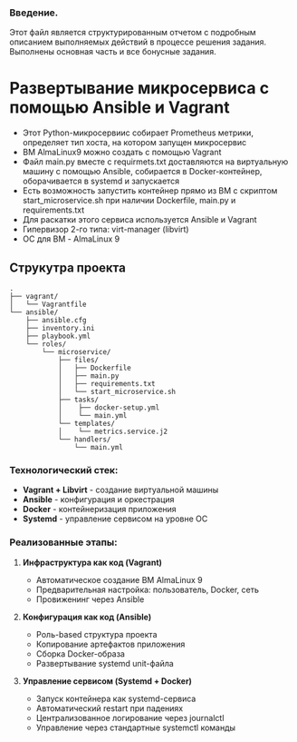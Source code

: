 ### Введение.
Этот файл является структурированным отчетом с подробным описанием выполняемых действий в процессе решения задания. Выполнены основная часть и все бонусные задания.


# Развертывание микросервиса с помощью Ansible и Vagrant

- Этот Python-микросервиис собирает Prometheus метрики, определяет тип хоста, на котором запущен микросервис
- ВМ AlmaLinux9 можно создать с помощью Vagrant
- Файл main.py вместе с requirmets.txt доставляются на виртуальную машину с помощью Ansible, собирается в Docker-контейнер, оборачивается в systemd и запускается
- Есть возможность запустить контейнер прямо из ВМ с скриптом start_microservice.sh при наличии Dockerfile, main.py и requirements.txt
- Для раскатки этого сервиса используется Ansible и Vagrant
- Гипервизор 2-го типа: virt-manager (libvirt)
- ОС для ВМ - AlmaLinux 9
  
## Струкутра проекта    

```
.
├── vagrant/
│   └── Vagrantfile
└── ansible/
    ├── ansible.cfg
    ├── inventory.ini
    ├── playbook.yml
    └── roles/
        └── microservice/
            ├── files/
            │   ├── Dockerfile
            │   ├── main.py
            │   ├── requirements.txt
            │   └── start_microservice.sh
            ├── tasks/
            │    ├── docker-setup.yml
            │    └── main.yml
            └── templates/
            │    └── metrics.service.j2
            └── handlers/
                └── main.yml
```

### Технологический стек:
- **Vagrant + Libvirt** - создание виртуальной машины
- **Ansible** - конфигурация и оркестрация
- **Docker** - контейнеризация приложения
- **Systemd** - управление сервисом на уровне ОС

### Реализованные этапы:

1. **Инфраструктура как код (Vagrant)**
   - Автоматическое создание ВМ AlmaLinux 9
   - Предварительная настройка: пользователь, Docker, сеть
   - Провиженинг через Ansible

2. **Конфигурация как код (Ansible)**
   - Роль-based структура проекта
   - Копирование артефактов приложения
   - Сборка Docker-образа
   - Развертывание systemd unit-файла

3. **Управление сервисом (Systemd + Docker)**
   - Запуск контейнера как systemd-сервиса
   - Автоматический restart при падениях
   - Централизованное логирование через journalctl
   - Управление через стандартные systemctl команды
